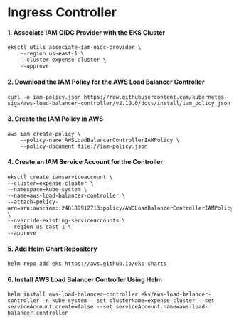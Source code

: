 # Ingress Controller

#### 1. Associate IAM OIDC Provider with the EKS Cluster
```
eksctl utils associate-iam-oidc-provider \
    --region us-east-1 \
    --cluster expense-cluster \
    --approve
```
#### 2. Download the IAM Policy for the AWS Load Balancer Controller
```
curl -o iam-policy.json https://raw.githubusercontent.com/kubernetes-sigs/aws-load-balancer-controller/v2.10.0/docs/install/iam_policy.json
```
#### 3. Create the IAM Policy in AWS
```
aws iam create-policy \
    --policy-name AWSLoadBalancerControllerIAMPolicy \
    --policy-document file://iam-policy.json
```
#### 4. Create an IAM Service Account for the Controller
```
eksctl create iamserviceaccount \
--cluster=expense-cluster \
--namespace=kube-system \
--name=aws-load-balancer-controller \
--attach-policy-arn=arn:aws:iam::248189912713:policy/AWSLoadBalancerControllerIAMPolicy \
--override-existing-serviceaccounts \
--region us-east-1 \
--approve
```
#### 5. Add Helm Chart Repository
```
helm repo add eks https://aws.github.io/eks-charts
```
#### 6. Install AWS Load Balancer Controller Using Helm
```
helm install aws-load-balancer-controller eks/aws-load-balancer-controller -n kube-system --set clusterName=expense-cluster --set serviceAccount.create=false --set serviceAccount.name=aws-load-balancer-controller
```